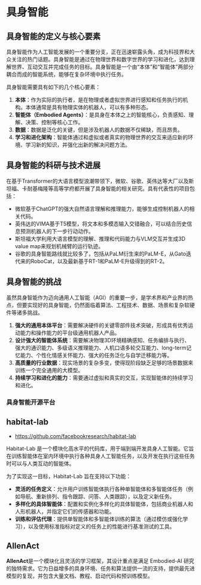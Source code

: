 # 具身智能

## 具身智能的定义与核心要素

具身智能作为人工智能发展的一个重要分支，正在迅速崭露头角，成为科技界和大众关注的热门话题。具身智能是通过在物理世界和数字世界的学习和进化，达到理解世界、互动交互并完成任务的目标。具身智能是一个由“本体”和“智能体”两部分耦合而成的智能系统，能够在复杂环境中执行任务。

具身智能需要具有如下的几个核心要素：

1. **本体**：作为实际的执行者，是在物理或者虚拟世界进行感知和任务执行的机构。本体通常是具有物理实体的机器人，可以有多种形态。
2. **智能体（Embodied Agents）**：是具身在本体之上的智能核心，负责感知、理解、决策、控制等核心工作。
3. **数据**：数据是泛化的关键，但是涉及机器人的数据不仅稀缺，而且昂贵。
4. **学习和进化架构**：智能体通过和虚拟或者真实的物理世界的交互来适应新的环境、学习新的知识，并强化出新的解决问题方法。

## 具身智能的科研与技术进展

在基于Transformer的大语言模型浪潮带领下，微软、谷歌、英伟达等大厂以及斯坦福、卡耐基梅隆等高等学府都开展了具身智能的相关研究。具有代表性的项目包括：

- 微软基于ChatGPT的强大自然语言理解和推理能力，能够生成控制机器人的相关代码。
- 英伟达的VIMA基于T5模型，将文本和多模态输入交错融合，可以结合历史信息预测机器人的下一步行动动作。
- 斯坦福大学利用大语言模型的理解、推理和代码能力与VLM交互并生成3D value map来规划机械臂的运行轨迹。
- 谷歌的具身智能路线就比较多了，包括从PaLM衍生来的PaLM-E，从Gato迭代来的RoboCat，以及最新基于RT-1和PaLM-E升级得到的RT-2。

## 具身智能的挑战

虽然具身智能作为迈向通用人工智能（AGI）的重要一步，是学术界和产业界的热点，但要实现好的具身智能，仍然面临着算法、工程技术、数据、场景和复杂软硬件等诸多挑战。

1. **强大的通用本体平台**：需要解决硬件的关键零部件技术突破，形成具有优秀运动能力和操作能力的平台级通用机器人产品。
2. **设计强大的智能体系统**：需要解决物理3D环境精确感知、任务编排与执行、强大的通识能力、多级语义推理能力、人机口语多轮交互能力、long-term记忆能力、个性化情感关怀能力、强大的任务泛化与自学迁移能力等。
3. **高质量的行业数据**：现实场景的复杂多变，使得现阶段缺乏足够的场景数据来训练一个完全通用的大模型。
4. **持续学习和进化的能力**：需要通过虚拟和真实的交互，实现智能体的持续学习和进化。

### 具身智能开源平台

## habitat-lab

- https://github.com/facebookresearch/habitat-lab

Habitat-Lab 是一个模块化高水平的代码库，用于端到端开发具身人工智能。它旨在训练智能体在室内环境中执行各种具身人工智能任务，以及开发在执行这些任务时可以与人类互动的智能体。

为了实现这一目标，Habitat-Lab 旨在支持以下功能：

- **灵活的任务定义**：允许用户训练智能体执行各种单智能体和多智能体任务（例如导航、重新排列、指令跟踪、问答、人类跟踪），以及定义新任务。
- **多样化的具体智能体**：配置和实例化多样化的具体智能体，包括商业机器人和人形机器人，并指定它们的传感器和功能。
- **训练和评估代理**：提供单智能体和多智能体训练的算法（通过模仿或强化学习），以及使用标准指标对定义的任务上的性能进行基准测试的工具。

## AllenAct

**AllenAct**是一个模块化且灵活的学习框架，其设计重点是满足 Embodied-AI 研究的独特需求。它为日益增多的具身环境、任务和算法提供一流的支持，提供最先进模型的复现，并包含大量文档、教程、启动代码和预训练模型。
